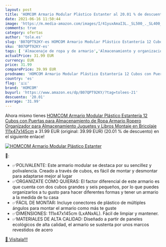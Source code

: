 ```yaml
---
layout: post
title: 'HOMCOM Armario Modular Plástico Estanter al 20.01 % de descuento'
date: 2021-06-16 11:50:44
image: 'https://m.media-amazon.com/images/I/41yuxAmaI3L._SL500_._SL400_.jpg'
comments: true
category: ofertas
author: 'tole.es'
slug: 'B07QPT92KY-es HOMCOM Armario Modular Plástico Estantería 12 Cubos con...'
sku: 'B07QPT92KY-es'
tags: [ 'Almacenaje de ropa y de armario','Almacenamiento y organización','Hogar y cocina','Sistemas de armarios','homcom','juguetes', ]
actualPrice: 31.99 EUR
currency: EUR
price: 31.99
comparePrice: 39.99 EUR
prodname: 'HOMCOM Armario Modular Plástico Estantería 12 Cubos con Puertas para Almacenamiento de Ropa Armario Ropero Organizador para Almacenamiento Juguetes y Libros Montaje en Bricolaje 111x47x145cm'
country: 'es'
flag: '🇪🇸'
brand: 'HOMCOM'
buyurl: 'https://www.amazon.es/dp/B07QPT92KY/?tag=tolees-21'
descuento: '20.01'
average: '31.99'
---
```


Ahora mismo tienes [HOMCOM Armario Modular Plástico Estantería 12 Cubos con Puertas para Almacenamiento de Ropa Armario Ropero Organizador para Almacenamiento Juguetes y Libros Montaje en Bricolaje 111x47x145cm](https://www.amazon.es/dp/B07QPT92KY/?tag=tolees-21) a 31.99 EUR (original: 39.99 EUR) (20.01 %  de descuento) en el siguiente enlace!

[![HOMCOM Armario Modular Plástico Estanter](https://m.media-amazon.com/images/I/41yuxAmaI3L._SL500_._SL400_.jpg)](https://www.amazon.es/dp/B07QPT92KY/?tag=tolees-21)

🔎:

- ✅POLIVALENTE: Este armario modular se destaca por su sencillez y polivalencia. Creado a través de cubos, es fácil de montar y desmontar para adaptarse mejor al lugar
- ✅ORGANIZATE COMO QUIERAS: El factor diferencial de este armario es que cuenta con dos cubos grandes y seis pequeños, por lo que puedes organizarlos a tu gusto para hacer diferentes formas y tener un armario a la medida de tu casa
- ✅FÁCIL DE MONTAR: Incluye conectores de plástico de múltiples ángulos para montar el armario como más te guste
- ✅DIMENSIONES: 111x47x145cm (LxANxAL). Fácil de limpiar y mantener.
- ✅MATERIALES DE ALTA CALIDAD: Diseñado a partir de paneles ecológicos de alta calidad, el armario se sustenta por unos marcos revestidos de acero

[🛒 Visítala!!!](https://www.amazon.es/dp/B07QPT92KY/?tag=tolees-21)
